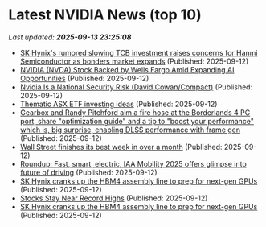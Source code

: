# Latest NVIDIA News (top 10)
_Last updated: **2025-09-13 23:25:08**_

- [SK Hynix's rumored slowing TCB investment raises concerns for Hanmi Semiconductor as bonders market expands](https://www.digitimes.com/news/a20250910PD207/sk-hynix-hbm-hanmi-hanwha-investment.html) (Published: 2025-09-12)
- [NVIDIA (NVDA) Stock Backed by Wells Fargo Amid Expanding AI Opportunities](https://finance.yahoo.com/news/nvidia-nvda-stock-backed-wells-220552527.html) (Published: 2025-09-12)
- [Nvidia Is a National Security Risk (David Cowan/Compact)](https://www.memeorandum.com/250912/p118) (Published: 2025-09-12)
- [Thematic ASX ETF investing ideas](https://www.fool.com.au/2025/09/13/thematic-asx-etf-investing-ideas/) (Published: 2025-09-12)
- [Gearbox and Randy Pitchford aim a fire hose at the Borderlands 4 PC port, share "optimization guide" and a tip to "boost your performance" which is, big surprise, enabling DLSS performance with frame gen](https://www.gamesradar.com/games/borderlands/gearbox-and-randy-pitchford-aim-a-fire-hose-at-the-borderlands-4-pc-port-share-optimization-guide-and-a-tip-to-boost-your-performance-which-is-big-surprise-enabling-dlss-performance-with-frame-gen/) (Published: 2025-09-12)
- [Wall Street finishes its best week in over a month](https://www.pbs.org/newshour/economy/wall-street-finishes-its-best-week-in-over-a-month) (Published: 2025-09-12)
- [Roundup: Fast, smart, electric, IAA Mobility 2025 offers glimpse into future of driving](https://www.thestar.com.my/news/world/2025/09/13/roundup-fast-smart-electric-iaa-mobility-2025-offers-glimpse-into-future-of-driving) (Published: 2025-09-12)
- [SK Hynix cranks up the HBM4 assembly line to prep for next-gen GPUs](https://biztoc.com/x/fac5e4c73154039d) (Published: 2025-09-12)
- [Stocks Stay Near Record Highs](https://www.newser.com/story/375133/stocks-stay-near-record-highs.html) (Published: 2025-09-12)
- [SK Hynix cranks up the HBM4 assembly line to prep for next-gen GPUs](https://www.theregister.com/2025/09/12/sk_hynix_hbm4_mass_production/) (Published: 2025-09-12)
